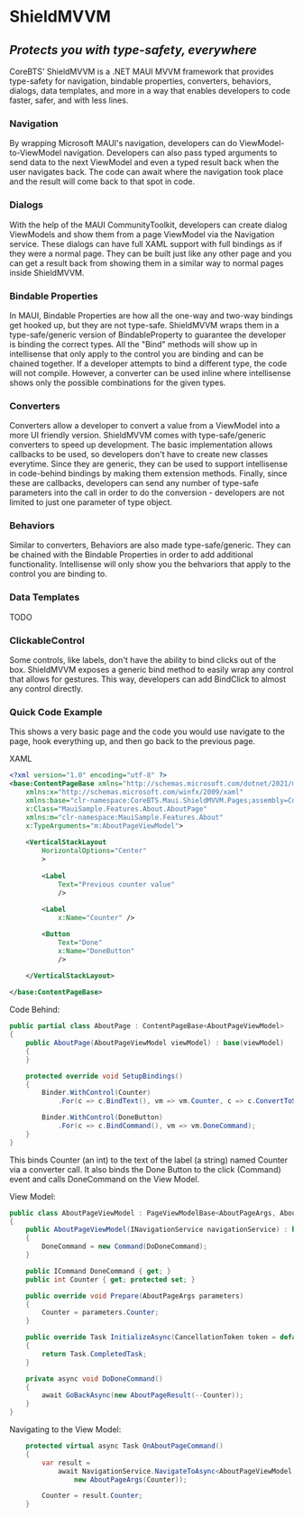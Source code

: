 # ShieldMVVM
## _Protects you with type-safety, everywhere_

CoreBTS' ShieldMVVM is a .NET MAUI MVVM framework that provides type-safety for navigation, bindable properties, converters, behaviors, dialogs, data templates, and more in a way that enables developers to code faster, safer, and with less lines.

### Navigation
By wrapping Microsoft MAUI's navigation, developers can do ViewModel-to-ViewModel navigation. Developers can also pass typed arguments to send data to the next ViewModel and even a typed result back when the user navigates back. The code can await where the navigation took place and the result will come back to that spot in code.

### Dialogs
With the help of the MAUI CommunityToolkit, developers can create dialog ViewModels and show them from a page ViewModel via the Navigation service. These dialogs can have full XAML support with full bindings as if they were a normal page. They can be built just like any other page and you can get a result back from showing them in a similar way to normal pages inside ShieldMVVM.

### Bindable Properties
In MAUI, Bindable Properties are how all the one-way and two-way bindings get hooked up, but they are not type-safe. ShieldMVVM wraps them in a type-safe/generic version of BindableProperty to guarantee the developer is binding the correct types. All the "Bind" methods will show up in intellisense that only apply to the control you are binding and can be chained together. If a developer attempts to bind a different type, the code will not compile. However, a converter can be used inline where intellisense shows only the possible combinations for the given types.

### Converters
Converters allow a developer to convert a value from a ViewModel into a more UI friendly version. ShieldMVVM comes with type-safe/generic converters to speed up development. The basic implementation allows callbacks to be used, so developers don't have to create new classes everytime. Since they are generic, they can be used to support intellisense in code-behind bindings by making them extension methods. Finally, since these are callbacks, developers can send any number of type-safe parameters into the call in order to do the conversion - developers are not limited to just one parameter of type object.

### Behaviors
Similar to converters, Behaviors are also made type-safe/generic. They can be chained with the Bindable Properties in order to add additional functionality. Intellisense will only show you the behvariors that apply to the control you are binding to.

### Data Templates
TODO

### ClickableControl
Some controls, like labels, don't have the ability to bind clicks out of the box. ShieldMVVM exposes a generic bind method to easily wrap any control that allows for gestures. This way, developers can add BindClick to almost any control directly.

### Quick Code Example

This shows a very basic page and the code you would use navigate to the page, hook everything up, and then go back to the previous page.

XAML
```xml
<?xml version="1.0" encoding="utf-8" ?>
<base:ContentPageBase xmlns="http://schemas.microsoft.com/dotnet/2021/maui"
    xmlns:x="http://schemas.microsoft.com/winfx/2009/xaml"
    xmlns:base="clr-namespace:CoreBTS.Maui.ShieldMVVM.Pages;assembly=CoreBTS.Maui.ShieldMVVM"
    x:Class="MauiSample.Features.About.AboutPage"
    xmlns:m="clr-namespace:MauiSample.Features.About"
    x:TypeArguments="m:AboutPageViewModel">
    
    <VerticalStackLayout
        HorizontalOptions="Center"
        >
        
        <Label
            Text="Previous counter value" 
            />
        
        <Label 
            x:Name="Counter" />

        <Button
            Text="Done"
            x:Name="DoneButton"
            />

    </VerticalStackLayout>
    
</base:ContentPageBase>
```

Code Behind:
```csharp
public partial class AboutPage : ContentPageBase<AboutPageViewModel>
{
    public AboutPage(AboutPageViewModel viewModel) : base(viewModel)
    {
    }

    protected override void SetupBindings()
    {
        Binder.WithControl(Counter)
            .For(c => c.BindText(), vm => vm.Counter, c => c.ConvertToString());

        Binder.WithControl(DoneButton)
            .For(c => c.BindCommand(), vm => vm.DoneCommand);
    }
}
```
This binds Counter (an int) to the text of the label (a string) named Counter via a converter call. It also binds the Done Button to the click (Command) event and calls DoneCommand on the View Model.

View Model:
```csharp
public class AboutPageViewModel : PageViewModelBase<AboutPageArgs, AboutPageResult>
{
    public AboutPageViewModel(INavigationService navigationService) : base(navigationService)
    {
        DoneCommand = new Command(DoDoneCommand);
    }

    public ICommand DoneCommand { get; }
    public int Counter { get; protected set; }

    public override void Prepare(AboutPageArgs parameters)
    {
        Counter = parameters.Counter;
    }

    public override Task InitializeAsync(CancellationToken token = default)
    {
        return Task.CompletedTask;
    }

    private async void DoDoneCommand()
    {
        await GoBackAsync(new AboutPageResult(--Counter));
    }
}
```

Navigating to the View Model:
```csharp
    protected virtual async Task OnAboutPageCommand()
    {
        var result = 
            await NavigationService.NavigateToAsync<AboutPageViewModel, AboutPageArgs, AboutPageResult>(
                new AboutPageArgs(Counter));

        Counter = result.Counter;
    }
```